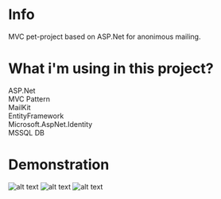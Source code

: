 
# Info
MVC pet-project based on ASP.Net for anonimous mailing.

# What i'm using in this project?<br>
 ASP.Net<br>
 MVC Pattern<br>
 MailKit<br>
 EntityFramework<br>
 Microsoft.AspNet.Identity<br>
 MSSQL DB<br>



# Demonstration
![alt text](https://i.imgur.com/4dvSp1D.png)
![alt text](https://i.imgur.com/gdDk88b.png)
![alt text](https://i.imgur.com/VNZE7nm.png)